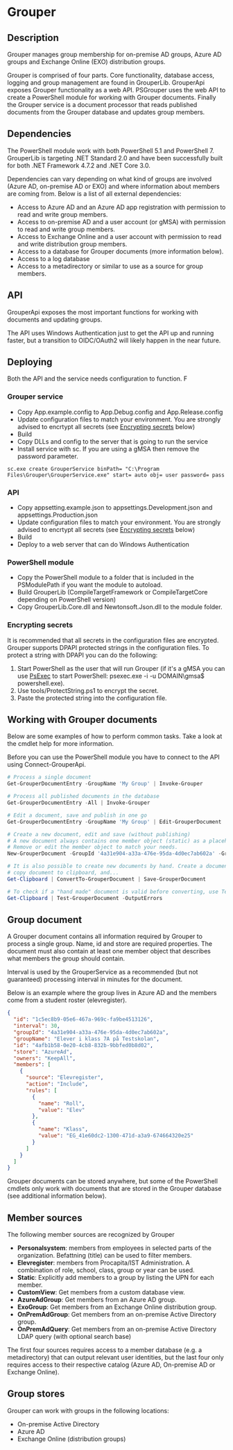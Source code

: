 # Grouper

## Description

Grouper manages group membership for on-premise AD groups, Azure AD groups and Exchange Online (EXO) distribution groups.

Grouper is comprised of four parts. Core functionality, database access, logging and group management are found in GrouperLib.
GrouperApi exposes Grouper functionality as a web API. PSGrouper uses the web API to create a PowerShell module for working
with Grouper documents. Finally the Grouper service is a document processor that reads published documents from the Grouper
database and updates group members.

## Dependencies

The PowerShell module work with both PowerShell 5.1 and PowerShell 7. GrouperLib is targeting .NET Standard 2.0 and have been
successfully built for both .NET Framework 4.7.2 and .NET Core 3.0.

Dependencies can vary depending on what kind of groups are involved (Azure AD, on-premise AD or EXO) and where information
about members are coming from. Below is a list of all external dependencies:

* Access to Azure AD and an Azure AD app registration with permission to read and write group members.
* Access to on-premise AD and a user account (or gMSA) with permission to read and write group members.
* Access to Exchange Online and a user account with permission to read and write distribution group members.
* Access to a database for Grouper documents (more information below).
* Access to a log database
* Access to a metadirectory or similar to use as a source for group members.

## API

GrouperApi exposes the most important functions for working with documents and updating groups.

The API uses Windows Authentication just to get the API up and running faster, but a transition to OIDC/OAuth2
will likely happen in the near future.

## Deploying

Both the API and the service needs configuration to function. F

### Grouper service

* Copy App.example.config to App.Debug.config and App.Release.config
* Update configuration files to match your environment. You are strongly advised to encrtypt all
secrets (see [Encrypting secrets](#encrypting-secrets) below)
* Build
* Copy DLLs and config to the server that is going to run the service
* Install service with sc. If you are using a gMSA then remove the password parameter.

```batch
sc.exe create GrouperService binPath= "C:\Program Files\Grouper\GrouperService.exe" start= auto obj= user password= pass
```

### API

* Copy appsetting.example.json to appsettings.Development.json and appsettings.Production.json
* Update configuration files to match your environment. You are strongly advised to encrtypt all
secrets (see [Encrypting secrets](#encrypting-secrets) below)
* Build
* Deploy to a web server that can do Windows Authentication

### PowerShell module

* Copy the PowerShell module to a folder that is included in the PSModulePath if you want the module to autoload.
* Build GrouperLib (CompileTargetFramework or CompileTargetCore depending on PowerShell version)
* Copy GrouperLib.Core.dll and Newtonsoft.Json.dll to the module folder.

### Encrypting secrets

It is recommended that all secrets in the configuration files are encrypted. Grouper supports
DPAPI protected strings in the configuration files. To protect a string with DPAPI you can do
the following:

1. Start PowerShell as the user that will run Grouper (if it's a gMSA you can use
[PsExec](https://docs.microsoft.com/en-us/sysinternals/downloads/psexec) to
start PowerShell: psexec.exe -i -u DOMAIN\gmsa$ powershell.exe).
2. Use tools/ProtectString.ps1 to encrypt the secret.
3. Paste the protected string into the configuration file.

## Working with Grouper documents

Below are some examples of how to perform common tasks. Take a look at the cmdlet help for more information.

Before you can use the PowerShell module you have to connect to the API using Connect-GrouperApi.

```PowerShell
# Process a single document
Get-GrouperDocumentEntry -GroupName 'My Group' | Invoke-Grouper

# Process all published documents in the database
Get-GrouperDocumentEntry -All | Invoke-Grouper

# Edit a document, save and publish in one go
Get-GrouperDocumentEntry -GroupName 'My Group' | Edit-GrouperDocument | Save-GrouperDocument -Publish

# Create a new document, edit and save (without publishing)
# A new document always contains one member object (static) as a placeholder to make the document valid.
# Remove or edit the member object to match your needs.
New-GrouperDocument -GroupId '4a31e904-a33a-476e-95da-4d0ec7ab602a' -GroupName 'My Group' -Store AzureAd | Edit-GrouperDocument | Save-GrouperDocument

# It is also possible to create new documents by hand. Create a document in your favorite text editor,
# copy document to clipboard, and...
Get-Clipboard | ConvertTo-GrouperDocument | Save-GrouperDocument

# To check if a "hand made" document is valid before converting, use Test-GrouperDocument
Get-Clipboard | Test-GrouperDocument -OutputErrors
```

## Group document

A Grouper document contains all information required by Grouper to process a single group.
Name, id and store are required properties. The document must also contain at least one
member object that describes what members the group should contain.

Interval is used by the GrouperService as a recommended (but not guaranteed) processing interval in minutes for the document.

Below is an example where the group lives in Azure AD and the members come from a student
roster (elevregister).

```Json
{
  "id": "1c5ec8b9-05e6-467a-969c-fa9be4513126",
  "interval": 30,
  "groupId": "4a31e904-a33a-476e-95da-4d0ec7ab602a",
  "groupName": "Elever i klass 7A på Testskolan",
  "id": "4afb1b58-0e20-4cb8-832b-9bbfed0b8d02",
  "store": "AzureAd",
  "owners": "KeepAll",
  "members": [
    {
      "source": "Elevregister",
      "action": "Include",
      "rules": [
        {
          "name": "Roll",
          "value": "Elev"
        },
        {
          "name": "Klass",
          "value": "EG_41e60dc2-1300-471d-a3a9-674664320e25"
        }
      ]
    }
  ]
}
```

Grouper documents can be stored anywhere, but some of the PowerShell cmdlets only work with
documents that are stored in the Grouper database (see additional information below).

## Member sources

The following member sources are recognized by Grouper

* __Personalsystem__: members from employees in selected parts of the organization. Befattning (title)
can be used to filter members.
* __Elevregister__: members from Procapita/IST Administration. A combination of role, school,
class, group or year can be used.
* __Static__: Explicitly add members to a group by listing the UPN for each member.
* __CustomView__: Get members from a custom database view.
* __AzureAdGroup__: Get members from an Azure AD group.
* __ExoGroup__: Get members from an Exchange Online distribution group.
* __OnPremAdGroup__: Get members from an on-premise Active Directory group.
* __OnPremAdQuery__: Get members from an on-premise Active Directory LDAP query (with optional search base)

The first four sources requires access to a member database (e.g. a metadirectory) that can output
relevant user identities, but the last four only requires access to their respective catalog
(Azure AD, On-premise AD or Exchange Online).

## Group stores

Grouper can work with groups in the following locations:

* On-premise Active Directory
* Azure AD
* Exchange Online (distribution groups)
